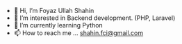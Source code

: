 - 👋 Hi, I’m Foyaz Ullah Shahin
- 👀 I’m interested in Backend development. (PHP, Laravel)
- 🌱 I’m currently learning Python
- 📫 How to reach me ... shahin.fci@gmail.com

<!---
infoshahin/infoshahin is a ✨ special ✨ repository because its `README.md` (this file) appears on your GitHub profile.
You can click the Preview link to take a look at your changes.
--->
